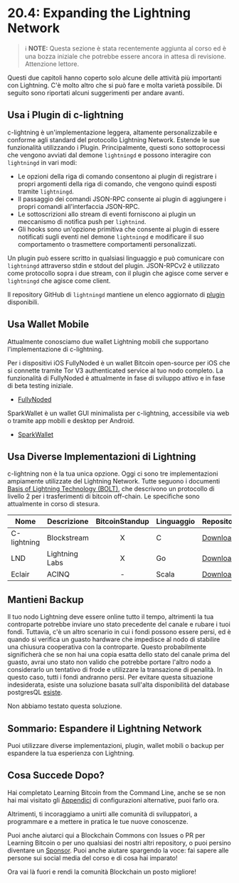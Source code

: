 # 20.4: Expanding the Lightning Network

> :information_source: **NOTE:** Questa sezione è stata recentemente aggiunta al corso ed è una bozza iniziale che potrebbe essere ancora in attesa di revisione. Attenzione lettore.

Questi due capitoli hanno coperto solo alcune delle attività più importanti con Lightning. C'è molto altro che si può fare e molta varietà possibile. Di seguito sono riportati alcuni suggerimenti per andare avanti.

## Usa i Plugin di c-lightning

c-lightning è un'implementazione leggera, altamente personalizzabile e conforme agli standard del protocollo Lightning Network. Estende le sue funzionalità utilizzando i Plugin. Principalmente, questi sono sottoprocessi che vengono avviati dal demone `lightningd` e possono interagire con `lightningd` in vari modi:

* Le opzioni della riga di comando consentono ai plugin di registrare i propri argomenti della riga di comando, che vengono quindi esposti tramite `lightningd`.
* Il passaggio dei comandi JSON-RPC consente ai plugin di aggiungere i propri comandi all'interfaccia JSON-RPC.
* Le sottoscrizioni allo stream di eventi forniscono ai plugin un meccanismo di notifica push per `lightnind`.
* Gli hooks sono un'opzione primitiva che consente ai plugin di essere notificati sugli eventi nel demone `lightningd` e modificare il suo comportamento o trasmettere comportamenti personalizzati.

Un plugin può essere scritto in qualsiasi linguaggio e può comunicare con `lightningd` attraverso stdin e stdout del plugin. JSON-RPCv2 è utilizzato come protocollo sopra i due stream, con il plugin che agisce come server e `lightningd` che agisce come client.

Il repository GitHub di `lightningd` mantiene un elenco aggiornato di [plugin](https://github.com/lightningd/plugins) disponibili.

## Usa Wallet Mobile

Attualmente conosciamo due wallet Lightning mobili che supportano l'implementazione di c-lightning.

Per i dispositivi iOS FullyNoded è un wallet Bitcoin open-source per iOS che si connette tramite Tor V3 authenticated service al tuo nodo completo. La funzionalità di FullyNoded è attualmente in fase di sviluppo attivo e in fase di beta testing iniziale.

* [FullyNoded](https://github.com/Fonta1n3/FullyNoded/blob/master/Docs/Lightning.md)

SparkWallet è un wallet GUI minimalista per c-lightning, accessibile via web o tramite app mobili e desktop per Android.

* [SparkWallet](https://github.com/shesek/spark-wallet)

## Usa Diverse Implementazioni di Lightning

c-lightning non è la tua unica opzione. Oggi ci sono tre implementazioni ampiamente utilizzate del Lightning Network. Tutte seguono i documenti [Basis of Lightning Technology (BOLT)](https://github.com/lightningnetwork/lightning-rfc), che descrivono un protocollo di livello 2 per i trasferimenti di bitcoin off-chain. Le specifiche sono attualmente in corso di stesura.

| Nome | Descrizione | BitcoinStandup | Linguaggio | Repository |
| ------------- | ------------- | :---: | ------------- | ------------- |
| C-lightning | Blockstream | X | C | [Download](https://github.com/ElementsProject/lightning) |
| LND | Lightning Labs | X | Go | [Download](https://github.com/lightningnetwork/lnd) |
| Eclair | ACINQ | - | Scala | [Download](https://github.com/ACINQ/eclair) |

## Mantieni Backup

Il tuo nodo Lightning deve essere online tutto il tempo, altrimenti la tua controparte potrebbe inviare uno stato precedente del canale e rubare i tuoi fondi. Tuttavia, c'è un altro scenario in cui i fondi possono essere persi, ed è quando si verifica un guasto hardware che impedisce al nodo di stabilire una chiusura cooperativa con la controparte. Questo probabilmente significherà che se non hai una copia esatta dello stato del canale prima del guasto, avrai uno stato non valido che potrebbe portare l'altro nodo a considerarlo un tentativo di frode e utilizzare la transazione di penalità. In questo caso, tutti i fondi andranno persi. Per evitare questa situazione indesiderata, esiste una soluzione basata sull'alta disponibilità del database postgresQL [esiste](https://github.com/gabridome/docs/blob/master/c-lightning_with_postgresql_reliability.md).

Non abbiamo testato questa soluzione.

## Sommario: Espandere il Lightning Network

Puoi utilizzare diverse implementazioni, plugin, wallet mobili o backup per espandere la tua esperienza con Lightning.

## Cosa Succede Dopo?

Hai completato Learning Bitcoin from the Command Line, anche se se non hai mai visitato gli [Appendici](A0_Appendices.md) di configurazioni alternative, puoi farlo ora.

Altrimenti, ti incoraggiamo a unirti alle comunità di sviluppatori, a programmare e a mettere in pratica le tue nuove conoscenze.

Puoi anche aiutarci qui a Blockchain Commons con Issues o PR per Learning Bitcoin o per uno qualsiasi dei nostri altri repository, o puoi persino diventare un [Sponsor](https://github.com/sponsors/BlockchainCommons). Puoi anche aiutare spargendo la voce: fai sapere alle persone sui social media del corso e di cosa hai imparato!

Ora vai là fuori e rendi la comunità Blockchain un posto migliore!

